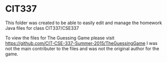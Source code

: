 # CIT337
This folder was created to be able to easily edit and manage the homework Java files for class CIT337/CSE337

To view the files for The Guessing Game please visit https://github.com/CIT-CSE-337-Summer-2015/TheGuessingGame
I was not the main contributer to the files and was not the original author for the game. 
